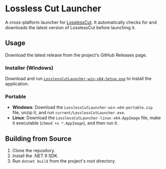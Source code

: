 # Lossless Cut Launcher

A cross-platform launcher for [LosslessCut](https://github.com/mifi/lossless-cut). It automatically checks for and downloads the latest version of LosslessCut before launching it.

## Usage

Download the latest release from the project's GitHub Releases page.

### Installer (Windows)

Download and run [`LosslessCutLauncher-win-x64-Setup.exe`](https://github.com/hazre/lossless-cut-launcher/releases/latest/download/LosslessCutLauncher-win-x64-Setup.exe) to install the application.

### Portable

- **Windows**: Download the `LosslessCutLauncher-win-x64-portable.zip` file, unzip it, and run `current/LosslessCutLauncher.exe`.
- **Linux**: Download the `LosslessCutLauncher-linux-x64.AppImage` file, make it executable (`chmod +x *.AppImage`), and then run it.

## Building from Source

1.  Clone the repository.
2.  Install the .NET 9 SDK.
3.  Run `dotnet build` from the project's root directory.
